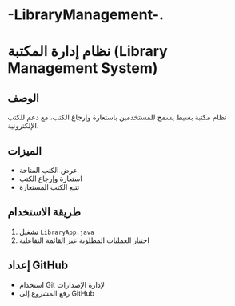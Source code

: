 # -LibraryManagement-.
# نظام إدارة المكتبة (Library Management System)

## الوصف
نظام مكتبة بسيط يسمح للمستخدمين باستعارة وإرجاع الكتب، مع دعم للكتب الإلكترونية.

## الميزات
- عرض الكتب المتاحة
- استعارة وإرجاع الكتب
- تتبع الكتب المستعارة

## طريقة الاستخدام
1. تشغيل `LibraryApp.java`
2. اختيار العمليات المطلوبة عبر القائمة التفاعلية

## إعداد GitHub
- استخدام Git لإدارة الإصدارات
- رفع المشروع إلى GitHub
